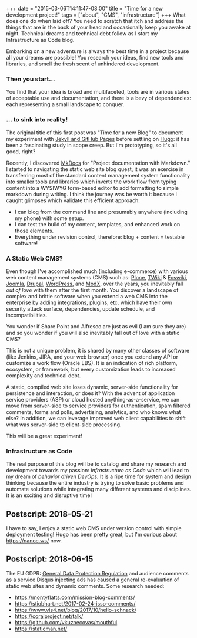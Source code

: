 +++
date = "2015-03-06T14:11:47-08:00"
title = "Time for a new development project!"
tags = ["about", "CMS", "infrastructure"]
+++
What does one do when laid off? You need to scratch that itch and address the things
that are in the back of your head and occasionally keep you awake at night. Technical dreams
and technical debt follow as I start my Infrastructure as Code blog.
<!--more-->

Embarking on a new adventure is always the best time in a project because all your dreams
 are possible! You research your ideas, find new tools and libraries, and smell the fresh
 scent of unhindered development.

### Then you start...

You find that your idea is broad and multifaceted, tools are in various states of acceptable
 use and documentation, and there is a bevy of dependencies: each representing a small
 landscape to conquer.

### ... to sink into reality!

The original title of this first post was "Time for a new Blog" to document my experiment
 with [Jekyll and GitHub Pages](http://jekyllrb.com/docs/github-pages/) before settling on
 [Hugo](http://gohugo.io/overview/introduction/): it has been a fascinating study in scope creep.
But I'm prototyping, so it's all good, right?

Recently, I discovered [MkDocs](http://www.mkdocs.org/) for "Project documentation with Markdown."
 I started to navigating the static web site blog quest, it was an
 exercise in transferring most of the standard content management system functionality into
 smaller tools and libraries which inverts the work flow from typing content into a WYSIWYG
 form-based editor to add formatting to simple markdown during writing.
 I think the journey was be worth it because I caught glimpses which validate this efficient approach:

- I can blog from the command line and presumably anywhere (including my phone) with some setup.
- I can test the build of my content, templates, and enhanced work on those elements.
- Everything under revision control, therefore: blog + content = testable software!

### A Static Web CMS?

Even though I've accomplished much (including e-commerce) with various web content management systems
(CMS) such as:
 [Plone](http://plone.org/),
 [TWiki](http://twiki.org/) & [Foswiki](http://foswiki.org/),
 [Joomla](http://www.joomla.org/),
 [Drupal](http://drupal.org),
 [WordPress](http://wordpress.org),
 and [ModX](http://modx.com).
over the years, you inevitably fall *out of love* with them after the first month. You discover a
landscape of complex and brittle software when you extend a web CMS into the enterprise by adding
integrations, plugins, etc. which have their own security attack surface, dependencies, update schedule,
and incompatibilities.

You wonder if Share Point and Alfresco are just as evil (I am sure they are) and
so you wonder if you will also inevitably fall out of love with a static CMS?

This is not a unique problem, it is shared by many other classes of software (like Jenkins, JIRA,
and your web browser) once you extend any API or customize a work flow (Oracle EBS). It is
an indication of rich platform, ecosystem, or framework, but every customization leads to
increased complexity and technical debt.

A static, compiled web site loses dynamic, server-side functionality for persistence and
interaction, or does it? With the advent of application service providers (ASP) or cloud hosted
anything-as-a-service, we can move from server-side to service providers for authentication, spam filtered
comments, forms and polls, advertising, analytics, and who knows what else?
In addition, we can leverage improved web client capabilities to shift what was server-side to client-side processing.

This will be a great experiment!

### Infrastructure as Code

The real purpose of this blog will be to catalog and share my research and development towards my passion:
*Infrastructure as Code* which will lead to my dream of *behavior driven DevOps.*
 It is a ripe time for system and design thinking because the entire industry
 is trying to solve basic problems and automate solutions while integrating many
 different systems and disciplines. It is an exciting and disruptive time!

## Postscript: 2018-05-21 ##

I have to say, I enjoy a static web CMS under version control with simple deployment testing!
Hugo has been pretty great, but I'm curious about https://nanoc.ws/ now.

## Postscript: 2018-06-15 ##

The EU GDPR: [General Data Protection Regulation](https://www.eugdpr.org/) and
 audience comments as a service Disqus injecting ads has caused a general
 re-evaluation of static web sites and dynamic comments. Some research needed:

- https://montyflatts.com/mission-blog-comments/
- https://stiobhart.net/2017-02-24-isso-comments/
- https://www.vis4.net/blog/2017/10/hello-schnack/
- https://coralproject.net/talk/
- https://github.com/vkuznecovas/mouthful
- https://staticman.net/
